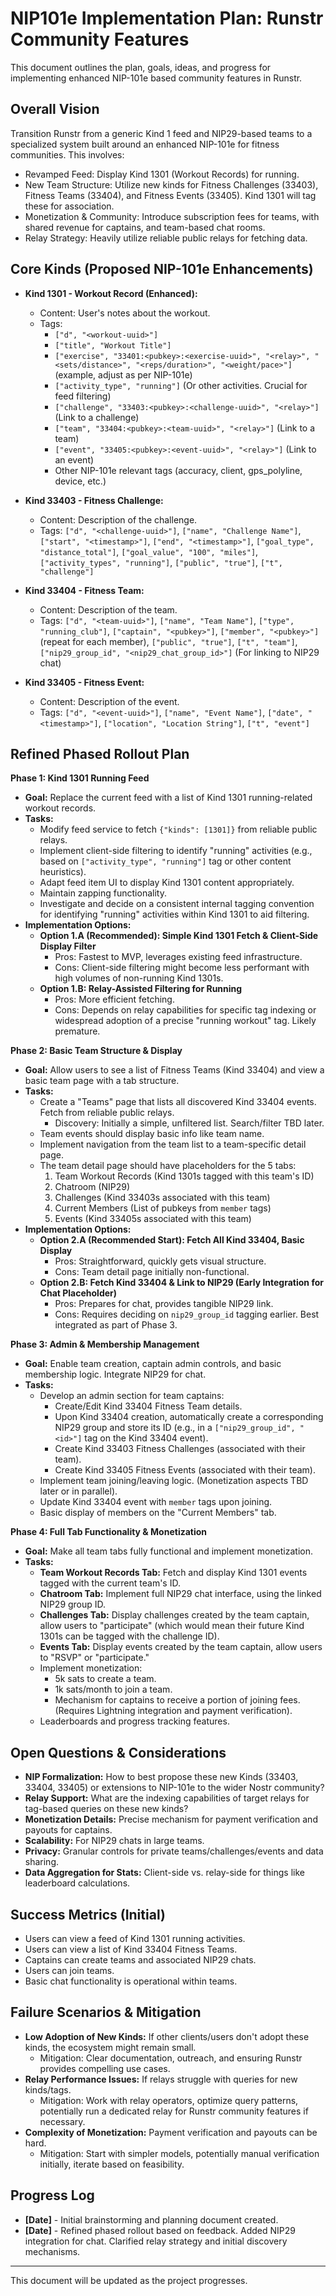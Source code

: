 # NIP101e Implementation Plan: Runstr Community Features

This document outlines the plan, goals, ideas, and progress for implementing enhanced NIP-101e based community features in Runstr.

## Overall Vision

Transition Runstr from a generic Kind 1 feed and NIP29-based teams to a specialized system built around an enhanced NIP-101e for fitness communities. This involves:
*   Revamped Feed: Display Kind 1301 (Workout Records) for running.
*   New Team Structure: Utilize new kinds for Fitness Challenges (33403), Fitness Teams (33404), and Fitness Events (33405). Kind 1301 will tag these for association.
*   Monetization & Community: Introduce subscription fees for teams, with shared revenue for captains, and team-based chat rooms.
*   Relay Strategy: Heavily utilize reliable public relays for fetching data.

## Core Kinds (Proposed NIP-101e Enhancements)

*   **Kind 1301 - Workout Record (Enhanced):**
    *   Content: User's notes about the workout.
    *   Tags:
        *   `["d", "<workout-uuid>"]`
        *   `["title", "Workout Title"]`
        *   `["exercise", "33401:<pubkey>:<exercise-uuid>", "<relay>", "<sets/distance>", "<reps/duration>", "<weight/pace>"]` (example, adjust as per NIP-101e)
        *   `["activity_type", "running"]` (Or other activities. Crucial for feed filtering)
        *   `["challenge", "33403:<pubkey>:<challenge-uuid>", "<relay>"]` (Link to a challenge)
        *   `["team", "33404:<pubkey>:<team-uuid>", "<relay>"]` (Link to a team)
        *   `["event", "33405:<pubkey>:<event-uuid>", "<relay>"]` (Link to an event)
        *   Other NIP-101e relevant tags (accuracy, client, gps_polyline, device, etc.)

*   **Kind 33403 - Fitness Challenge:**
    *   Content: Description of the challenge.
    *   Tags: `["d", "<challenge-uuid>"]`, `["name", "Challenge Name"]`, `["start", "<timestamp>"]`, `["end", "<timestamp>"]`, `["goal_type", "distance_total"]`, `["goal_value", "100", "miles"]`, `["activity_types", "running"]`, `["public", "true"]`, `["t", "challenge"]`

*   **Kind 33404 - Fitness Team:**
    *   Content: Description of the team.
    *   Tags: `["d", "<team-uuid>"]`, `["name", "Team Name"]`, `["type", "running_club"]`, `["captain", "<pubkey>"]`, `["member", "<pubkey>"]` (repeat for each member), `["public", "true"]`, `["t", "team"]`, `["nip29_group_id", "<nip29_chat_group_id>"]` (For linking to NIP29 chat)

*   **Kind 33405 - Fitness Event:**
    *   Content: Description of the event.
    *   Tags: `["d", "<event-uuid>"]`, `["name", "Event Name"]`, `["date", "<timestamp>"]`, `["location", "Location String"]`, `["t", "event"]`

## Refined Phased Rollout Plan

**Phase 1: Kind 1301 Running Feed**
*   **Goal:** Replace the current feed with a list of Kind 1301 running-related workout records.
*   **Tasks:**
    *   Modify feed service to fetch `{"kinds": [1301]}` from reliable public relays.
    *   Implement client-side filtering to identify "running" activities (e.g., based on `["activity_type", "running"]` tag or other content heuristics).
    *   Adapt feed item UI to display Kind 1301 content appropriately.
    *   Maintain zapping functionality.
    *   Investigate and decide on a consistent internal tagging convention for identifying "running" activities within Kind 1301 to aid filtering.
*   **Implementation Options:**
    *   **Option 1.A (Recommended): Simple Kind 1301 Fetch & Client-Side Display Filter**
        *   Pros: Fastest to MVP, leverages existing feed infrastructure.
        *   Cons: Client-side filtering might become less performant with high volumes of non-running Kind 1301s.
    *   **Option 1.B: Relay-Assisted Filtering for Running**
        *   Pros: More efficient fetching.
        *   Cons: Depends on relay capabilities for specific tag indexing or widespread adoption of a precise "running workout" tag. Likely premature.

**Phase 2: Basic Team Structure & Display**
*   **Goal:** Allow users to see a list of Fitness Teams (Kind 33404) and view a basic team page with a tab structure.
*   **Tasks:**
    *   Create a "Teams" page that lists all discovered Kind 33404 events. Fetch from reliable public relays.
        *   Discovery: Initially a simple, unfiltered list. Search/filter TBD later.
    *   Team events should display basic info like team name.
    *   Implement navigation from the team list to a team-specific detail page.
    *   The team detail page should have placeholders for the 5 tabs:
        1.  Team Workout Records (Kind 1301s tagged with this team's ID)
        2.  Chatroom (NIP29)
        3.  Challenges (Kind 33403s associated with this team)
        4.  Current Members (List of pubkeys from `member` tags)
        5.  Events (Kind 33405s associated with this team)
*   **Implementation Options:**
    *   **Option 2.A (Recommended Start): Fetch All Kind 33404, Basic Display**
        *   Pros: Straightforward, quickly gets visual structure.
        *   Cons: Team detail page initially non-functional.
    *   **Option 2.B: Fetch Kind 33404 & Link to NIP29 (Early Integration for Chat Placeholder)**
        *   Pros: Prepares for chat, provides tangible NIP29 link.
        *   Cons: Requires deciding on `nip29_group_id` tagging earlier. Best integrated as part of Phase 3.

**Phase 3: Admin & Membership Management**
*   **Goal:** Enable team creation, captain admin controls, and basic membership logic. Integrate NIP29 for chat.
*   **Tasks:**
    *   Develop an admin section for team captains:
        *   Create/Edit Kind 33404 Fitness Team details.
        *   Upon Kind 33404 creation, automatically create a corresponding NIP29 group and store its ID (e.g., in a `["nip29_group_id", "<id>"]` tag on the Kind 33404 event).
        *   Create Kind 33403 Fitness Challenges (associated with their team).
        *   Create Kind 33405 Fitness Events (associated with their team).
    *   Implement team joining/leaving logic. (Monetization aspects TBD later or in parallel).
    *   Update Kind 33404 event with `member` tags upon joining.
    *   Basic display of members on the "Current Members" tab.

**Phase 4: Full Tab Functionality & Monetization**
*   **Goal:** Make all team tabs fully functional and implement monetization.
*   **Tasks:**
    *   **Team Workout Records Tab:** Fetch and display Kind 1301 events tagged with the current team's ID.
    *   **Chatroom Tab:** Implement full NIP29 chat interface, using the linked NIP29 group ID.
    *   **Challenges Tab:** Display challenges created by the team captain, allow users to "participate" (which would mean their future Kind 1301s can be tagged with the challenge ID).
    *   **Events Tab:** Display events created by the team captain, allow users to "RSVP" or "participate."
    *   Implement monetization:
        *   5k sats to create a team.
        *   1k sats/month to join a team.
        *   Mechanism for captains to receive a portion of joining fees. (Requires Lightning integration and payment verification).
    *   Leaderboards and progress tracking features.

## Open Questions & Considerations

*   **NIP Formalization:** How to best propose these new Kinds (33403, 33404, 33405) or extensions to NIP-101e to the wider Nostr community?
*   **Relay Support:** What are the indexing capabilities of target relays for tag-based queries on these new kinds?
*   **Monetization Details:** Precise mechanism for payment verification and payouts for captains.
*   **Scalability:** For NIP29 chats in large teams.
*   **Privacy:** Granular controls for private teams/challenges/events and data sharing.
*   **Data Aggregation for Stats:** Client-side vs. relay-side for things like leaderboard calculations.

## Success Metrics (Initial)

*   Users can view a feed of Kind 1301 running activities.
*   Users can view a list of Kind 33404 Fitness Teams.
*   Captains can create teams and associated NIP29 chats.
*   Users can join teams.
*   Basic chat functionality is operational within teams.

## Failure Scenarios & Mitigation

*   **Low Adoption of New Kinds:** If other clients/users don't adopt these kinds, the ecosystem might remain small.
    *   Mitigation: Clear documentation, outreach, and ensuring Runstr provides compelling use cases.
*   **Relay Performance Issues:** If relays struggle with queries for new kinds/tags.
    *   Mitigation: Work with relay operators, optimize query patterns, potentially run a dedicated relay for Runstr community features if necessary.
*   **Complexity of Monetization:** Payment verification and payouts can be hard.
    *   Mitigation: Start with simpler models, potentially manual verification initially, iterate based on feasibility.

## Progress Log

*   **[Date]** - Initial brainstorming and planning document created.
*   **[Date]** - Refined phased rollout based on feedback. Added NIP29 integration for chat. Clarified relay strategy and initial discovery mechanisms.

---
This document will be updated as the project progresses. 